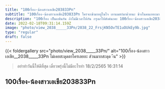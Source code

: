 ```yaml
---
title: "100เรื่อง-น้องสาวเอเชีย203833Pn"
subtitle: "100เรื่อง-น้องสาวเอเชีย203833Pn ใครจะเข้ามาอยู่ในใจ เอาแมสก์มาด้วยนะ ข้างในคนเยอะมาก"
description: "100เรื่อง เป็นแฟนกัน ถ้าไม่มีเวลาให้กัน กรุณาให้ตังค์นะคะ 100เรื่อง-น้องสาวเอเชีย203833Pn 18/2/2565 16:31:14"
date: 2022-02-18T09:31:14.159Z
image: "photo/view_2038_____33Pn/2038_22_FrsjKN5OvTE1uOUkEy9b.jpg"
type: "regular"
draft: false
---
```


{{< foldergallery src="photo/view_2038_____33Pn/" alt="100เรื่อง-น้องสาวเอเชีย__2038_____33Pn ไม่เคยสะดุดตาใครเลยอะ ส่วนมากสะดุด -ีน" >}}


> อย่าทำวันนี้ให้ดีที่สุด เดี๋ยวพรุ่งนี้ไม่มีอะไรทำ 18/2/2565 16:31:14

## 100เรื่อง-น้องสาวเอเชีย203833Pn
